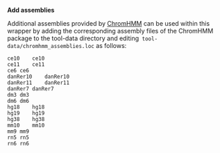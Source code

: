 **Add assemblies**

Additional assemblies provided by [ChromHMM](http://compbio.mit.edu/ChromHMM/ChromHMM_manual.pdf) can be used within this wrapper by adding the corresponding assembly files of the ChromHMM package to the tool-data directory and editing` tool-data/chromhmm_assemblies.loc` as follows: 

	ce10	ce10
	ce11	ce11
	ce6	ce6
	danRer10	danRer10
	danRer11	danRer11
	danRer7	danRer7
	dm3	dm3
	dm6	dm6
	hg18	hg18
	hg19	hg19
	hg38	hg38
	mm10	mm10
	mm9	mm9
	rn5	rn5
	rn6	rn6